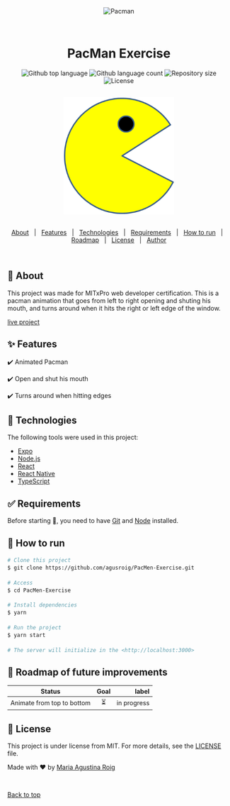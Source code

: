 <div align="center" id="top"> 
  <img src="./.github/app.gif" alt="Pacman" />

  &#xa0;

  <!-- <a href="https://pacman.netlify.app">Demo</a> -->
</div>

<h1 align="center">PacMan Exercise</h1>

<p align="center">
  <img alt="Github top language" src="https://img.shields.io/github/languages/top/agusroig/pacman?color=56BEB8">

  <img alt="Github language count" src="https://img.shields.io/github/languages/count/agusroig/pacman?color=fd8c73">

  <img alt="Repository size" src="https://img.shields.io/github/repo-size/agusroig/pacman?color=58a6ff">

  <img alt="License" src="https://img.shields.io/github/license/agusroig/pacman?color=bb58ff">

  <!-- <img alt="Github issues" src="https://img.shields.io/github/issues/agusroig/pacman?color=56BEB8" /> -->

  <!-- <img alt="Github forks" src="https://img.shields.io/github/forks/agusroig/pacman?color=56BEB8" /> -->

  <!-- <img alt="Github stars" src="https://img.shields.io/github/stars/agusroig/pacman?color=56BEB8" /> -->
</p>

<!-- Status -->

<!-- <h4 align="center"> 
	🚧  Pacman 🚀 Under construction...  🚧
</h4> 

<hr> -->
<p align="center" style="padding:15px;">
  <img width="250" height="264" src="images/PacMan1.png">
</p>

<p align="center">
  <a href="#dart-about">About</a> &#xa0; | &#xa0; 
  <a href="#sparkles-features">Features</a> &#xa0; | &#xa0;
  <a href="#rocket-technologies">Technologies</a> &#xa0; | &#xa0;
  <a href="#white_check_mark-requirements">Requirements</a> &#xa0; | &#xa0;
  <a href="#checkered_flag-how-to-run">How to run</a> &#xa0; | &#xa0;
    <a href="#calendar-roadmap-of-future-improvements">Roadmap</a> &#xa0; | &#xa0;
  <a href="#memo-license">License</a> &#xa0; | &#xa0;
  <a href="https://github.com/agusroig" target="_blank">Author</a>
</p>

<br>

## :dart: About ##

This project was made for MITxPro web developer certification. This is a pacman animation that goes from left to right opening and shuting his mouth, and turns around when it hits the right or left edge of the window.

[live project](https://agusroig.github.io/PacMen-Exercise/)  

## :sparkles: Features ##

:heavy_check_mark: Animated Pacman

:heavy_check_mark: Open and shut his mouth

:heavy_check_mark: Turns around when hitting edges

## :rocket: Technologies ##

The following tools were used in this project:

- [Expo](https://expo.io/)
- [Node.js](https://nodejs.org/en/)
- [React](https://pt-br.reactjs.org/)
- [React Native](https://reactnative.dev/)
- [TypeScript](https://www.typescriptlang.org/)

## :white_check_mark: Requirements ##

Before starting :checkered_flag:, you need to have [Git](https://git-scm.com) and [Node](https://nodejs.org/en/) installed.

## :checkered_flag: How to run ##

```bash
# Clone this project
$ git clone https://github.com/agusroig/PacMen-Exercise.git

# Access
$ cd PacMen-Exercise

# Install dependencies
$ yarn

# Run the project
$ yarn start

# The server will initialize in the <http://localhost:3000>
```

## :calendar: Roadmap of future improvements ##

| Status                        | Goal          | label  |
| ------------- |:-------------:| -----:|
| Animate from top to bottom  | :hourglass_flowing_sand: | in progress |

## :memo: License ##

This project is under license from MIT. For more details, see the [LICENSE](LICENSE.md) file.


Made with :heart: by <a href="https://github.com/agusroig" target="_blank">Maria Agustina Roig</a>

&#xa0;

<a href="#top">Back to top</a>
